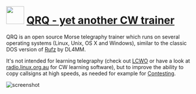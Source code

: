 ﻿# <img src="https://cdn.jsdelivr.net/gh/chtof/chocolatey-packages/automatic/qrq/qrq.png" width="48" height="48"/> [QRQ - yet another CW trainer](https://chocolatey.org/packages/qrq)

QRQ is an open source Morse telegraphy trainer which runs on several operating systems (Linux, Unix, OS X and Windows), similar to the classic DOS version of [Rufz](http://www.rufzxp.net) by DL4MM.

It's not intended for learning telegraphy (check out [LCWO](http://lcwo.net) or have a look at [radio.linux.org.au](http://radio.linux.org.au/?sectpat=morse&ordpat=title) for CW learning software), but to improve the ability to copy callsigns at high speeds, as needed for example for [Contesting](http://en.wikipedia.org/wiki/Contesting).

![screenshot](https://cdn.jsdelivr.net/gh/chtof/chocolatey-packages/automatic/qrq/screenshot.png)